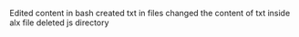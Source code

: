 Edited content in bash
created txt in files
changed the content of txt inside alx file
deleted js directory 
